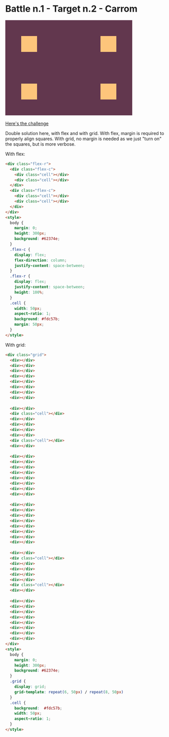 # Battle n.1 - Target n.2 - Carrom

![challenge image](2.png)

[Here's the challenge](https://cssbattle.dev/play/2)

Double solution here, with flex and with grid.
With flex, margin is required to properly align squares. With grid, no margin is needed as we just "turn on" the squares, but is more verbose.

With flex:

```html
<div class="flex-r">
  <div class="flex-c">
    <div class="cell"></div>
    <div class="cell"></div>
  </div>
  <div class="flex-c">
    <div class="cell"></div>
    <div class="cell"></div>
  </div>
</div>
<style>
  body {
    margin: 0;
    height: 300px;
    background: #62374e;
  }
  .flex-c {
    display: flex;
    flex-direction: column;
    justify-content: space-between;
  }
  .flex-r {
    display: flex;
    justify-content: space-between;
    height: 100%;
  }
  .cell {
    width: 50px;
    aspect-ratio: 1;
    background: #fdc57b;
    margin: 50px;
  }
</style>
```

With grid:

```html
<div class="grid">
  <div></div>
  <div></div>
  <div></div>
  <div></div>
  <div></div>
  <div></div>
  <div></div>
  <div></div>
  
  <div></div>
  <div class="cell"></div>
  <div></div>
  <div></div>
  <div></div>
  <div></div>
  <div class="cell"></div>
  <div></div>
  
  <div></div>
  <div></div>
  <div></div>
  <div></div>
  <div></div>
  <div></div>
  <div></div>
  <div></div>
  
  <div></div>
  <div></div>
  <div></div>
  <div></div>
  <div></div>
  <div></div>
  <div></div>
  <div></div>
  
  <div></div>
  <div class="cell"></div>
  <div></div>
  <div></div>
  <div></div>
  <div></div>
  <div class="cell"></div>
  <div></div>
  
  <div></div>
  <div></div>
  <div></div>
  <div></div>
  <div></div>
  <div></div>
  <div></div>
  <div></div>
</div>
<style>
  body {
    margin: 0;
    height: 300px;
    background: #62374e;
  }
  .grid {
    display: grid;
    grid-template: repeat(6, 50px) / repeat(8, 50px)
  }
  .cell {
    background:  #fdc57b;
    width: 50px;
    aspect-ratio: 1;
  }
</style>
```
